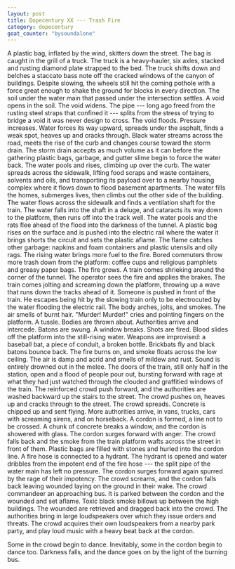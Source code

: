 ```yaml
---
layout: post
title: Dopecentury XX --- Trash Fire
category: dopecentury
goat_counter: "bysoundalone" 
---
```


A plastic bag, inflated by the wind, skitters down the street. The bag is caught in the grill of a truck. The truck is a heavy-hauler, six axles, stacked and rusting diamond plate strapped to the bed. The truck shifts down and belches a staccato bass note off the cracked windows of the canyon of buildings. Despite slowing, the wheels still hit the coming pothole with a force great enough to shake the ground for blocks in every direction. The soil under the water main that passed under the intersection settles. A void opens in the soil. The void widens. The pipe --- long ago freed from the rusting steel straps that confined it --- splits from the stress of trying to bridge a void it was never design to cross. The void floods. Pressure increases. Water forces its way upward, spreads under the asphalt, finds a weak spot, heaves up and cracks through. Black water streams across the road, meets the rise of the curb and changes course toward the storm drain. The storm drain accepts as much volume as it can before the gathering plastic bags, garbage, and gutter slime begin to force the water back. The water pools and rises, climbing up over the curb. The water spreads across the sidewalk, lifting food scraps and waste containers, solvents and oils, and transporting its payload over to a nearby housing complex where it flows down to flood basement apartments. The water fills the homes, submerges lives, then climbs out the other side of the building. The water flows across the sidewalk and finds a ventilation shaft for the train. The water falls into the shaft in a deluge, and cataracts its way down to the platform, then runs off into the track well. The water pools and the rats flee ahead of the flood into the darkness of the tunnel. A plastic bag rises on the surface and is pushed into the electric rail where the water it brings shorts the circuit and sets the plastic aflame. The flame catches other garbage: napkins and foam containers and plastic utensils and oily rags. The rising water brings more fuel to the fire. Bored commuters throw more trash down from the platform: coffee cups and religious pamphlets and greasy paper bags. The fire grows. A train comes shrieking around the corner of the tunnel. The operator sees the fire and applies the brakes. The train comes jolting and screaming down the platform, throwing up a wave that runs down the tracks ahead of it. Someone is pushed in front of the train. He escapes being hit by the slowing train only to be electrocuted by the water flooding the electric rail. The body arches, jolts, and smokes. The air smells of burnt hair. "Murder! Murder!" cries and pointing fingers on the platform. A tussle. Bodies are thrown about. Authorities arrive and intercede. Batons are swung. A window breaks. Shots are fired. Blood slides off the platform into the still-rising water. Weapons are improvised: a baseball bat, a piece of conduit, a broken bottle. Brickbats fly and black batons bounce back. The fire burns on, and smoke floats across the low ceiling. The air is damp and acrid and smells of mildew and rust. Sound is entirely drowned out in the melee. The doors of the train, still only half in the station, open and a flood of people pour out, bursting forward with rage at what they had just watched through the clouded and graffitied windows of the train. The reinforced crowd push forward, and the authorities are washed backward up the stairs to the street. The crowd pushes on, heaves up and cracks through to the street. The crowd spreads. Concrete is chipped up and sent flying. More authorities arrive, in vans, trucks, cars with screaming sirens, and on horseback. A cordon is formed, a line not to be crossed. A chunk of concrete breaks a window, and the cordon is showered with glass. The cordon surges forward with anger. The crowd falls back and the smoke from the train platform wafts across the street in front of them. Plastic bags are filled with stones and hurled into the cordon line. A fire hose is connected to a hydrant. The hydrant is opened and water dribbles from the impotent end of the fire hose --- the split pipe of the water main has left no pressure. The cordon surges forward again spurred by the rage of their impotency. The crowd screams, and the cordon falls back leaving wounded laying on the ground in their wake. The crowd commandeer an approaching bus. It is parked between the cordon and the wounded and set aflame. Toxic black smoke billows up between the high buildings. The wounded are retrieved and dragged back into the crowd. The authorities bring in large loudspeakers over which they issue orders and threats. The crowd acquires their own loudspeakers from a nearby park party, and play loud music with a heavy beat back at the cordon.

Some in the crowd begin to dance. Inevitably, some in the cordon begin to dance too. Darkness falls, and the dance goes on by the light of the burning bus.



